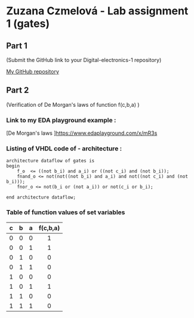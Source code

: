 # Zuzana Czmelová - Lab assignment 1 (gates)

## Part 1
(Submit the GitHub link to your Digital-electronics-1 repository)


[My GitHub repository](https://github.com/Zuzanaczm/Digital-electronics-1)


## Part 2
(Verification of De Morgan's laws of function f(c,b,a) )

### Link to my EDA playground example :
[De Morgan's laws ]https://www.edaplayground.com/x/mR3s

### Listing of VHDL code of  - architecture :
```
architecture dataflow of gates is
begin
    f_o  <= ((not b_i) and a_i) or ((not c_i) and (not b_i));
    fnand_o <= not(not((not b_i) and a_i) and not((not c_i) and (not b_i)));
    fnor_o <= not(b_i or (not a_i)) or not(c_i or b_i);

end architecture dataflow;
```
### Table of function values of set variables
| **c** | **b** |**a** | **f(c,b,a)** |
| :-: | :-: | :-: | :-: |
| 0 | 0 | 0 | 1 |
| 0 | 0 | 1 | 1 |
| 0 | 1 | 0 | 0 |
| 0 | 1 | 1 | 0 |
| 1 | 0 | 0 | 0 |
| 1 | 0 | 1 | 1 |
| 1 | 1 | 0 | 0 |
| 1 | 1 | 1 | 0 |
